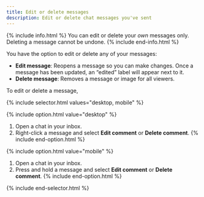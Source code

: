 ```yaml
---
title: Edit or delete messages
description: Edit or delete chat messages you've sent
---
```

<div id="new-expensify" markdown="1">

{% include info.html %}
You can edit or delete your *own* messages only. Deleting a message cannot be undone.
{% include end-info.html %}

You have the option to edit or delete any of your messages:
- **Edit message**: Reopens a message so you can make changes. Once a message has been updated, an “edited” label will appear next to it. 
- **Delete message**: Removes a message or image for all viewers. 

To edit or delete a message, 

{% include selector.html values="desktop, mobile" %}

{% include option.html value="desktop" %}
1. Open a chat in your inbox. 
2. Right-click a message and select **Edit comment** or **Delete comment**.
{% include end-option.html %}

{% include option.html value="mobile" %}
1. Open a chat in your inbox. 
2. Press and hold a message and select **Edit comment** or **Delete comment**.
{% include end-option.html %}

{% include end-selector.html %}

</div>
